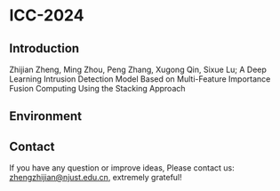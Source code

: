 # ICC-2024
## Introduction
Zhijian Zheng, Ming Zhou, Peng Zhang, Xugong Qin, Sixue Lu; A Deep Learning Intrusion Detection Model Based on Multi-Feature Importance Fusion Computing Using the Stacking Approach
## Environment

## Contact
If you have any question or improve ideas, Please contact us: zhengzhijian@njust.edu.cn, extremely grateful!

